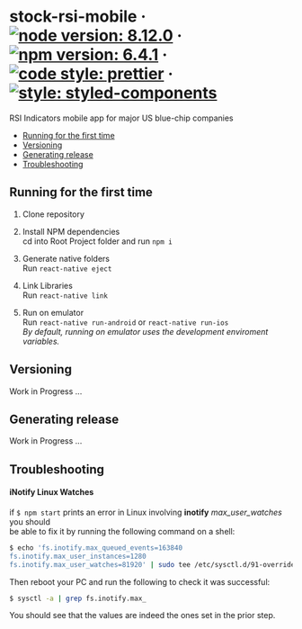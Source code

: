 # stock-rsi-mobile · [![node version: 8.12.0](https://img.shields.io/badge/node-8.12.0-brightgreen.svg)](https://nodejs.org/en/blog/release/v8.12.0/ "Changelog") · [![npm version: 6.4.1](https://img.shields.io/badge/npm-6.4.1-blue.svg)](https://github.com/npm/cli/releases/tag/v6.4.1 "Changelog") · [![code style: prettier](https://img.shields.io/badge/code_style-prettier-ff69b4.svg)](https://github.com/prettier/prettier "GitHub") · [![style: styled-components](https://img.shields.io/badge/style-%F0%9F%92%85%20styled--components-orange.svg?colorB=daa357&colorA=db748e)](https://github.com/styled-components/styled-components)
RSI Indicators mobile app for major US blue-chip companies

+ [Running for the first time](#running-for-the-first-time)
+ [Versioning](#versioning)
+ [Generating release](#generating-release)
+ [Troubleshooting](#troubleshooting)

## Running for the first time
1. Clone repository  

2. Install NPM dependencies  
    cd into Root Project folder and run `npm i`  
    
3. Generate native folders  
    Run `react-native eject`  
    
4. Link Libraries  
    Run `react-native link`  
    
5. Run on emulator  
    Run `react-native run-android` or `react-native run-ios`  
    *By default, running on emulator uses the development enviroment variables.*
    
## Versioning
Work in Progress ...


## Generating release
Work in Progress ...


## Troubleshooting

#### iNotify Linux Watches

if `$ npm start` prints an error in Linux involving **inotify** *max_user_watches* you should   
be able to fix it by running the following command on a shell:  

```sh
$ echo 'fs.inotify.max_queued_events=163840
fs.inotify.max_user_instances=1280
fs.inotify.max_user_watches=81920' | sudo tee /etc/sysctl.d/91-override.conf
```

Then reboot your PC and run the following to check it was successful:
```sh
$ sysctl -a | grep fs.inotify.max_
```

You should see that the values are indeed the ones set in the prior step.